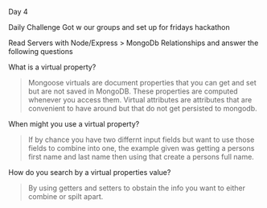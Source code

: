 Day 4

Daily Challenge Got w our groups and set up for fridays hackathon

Read Servers with Node/Express > MongoDb Relationships and answer the following questions

What is a virtual property?
>Mongoose virtuals are document properties that you can get and set but are not saved in MongoDB. These properties are computed whenever you access them. Virtual attributes are attributes that are convenient to have around but that do not get persisted to mongodb.

When might you use a virtual property?
>  If by chance you have two differnt input fields but want to use those fields to combine into one, the example given was getting a persons first name and last name then using that create a persons full name.

How do you search by a virtual properties value?
> By using getters and setters to obstain the info you want to either combine or spilt apart.